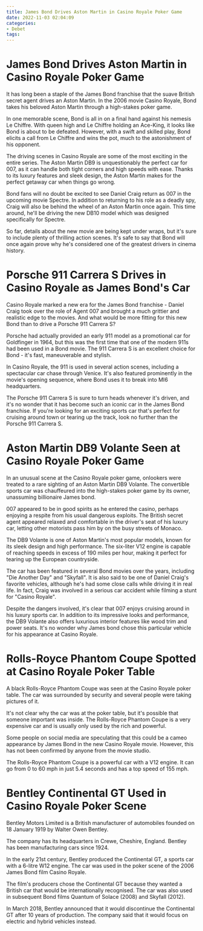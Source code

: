```yaml
---
title: James Bond Drives Aston Martin in Casino Royale Poker Game
date: 2022-11-03 02:04:09
categories:
- Debet
tags:
---
```



#  James Bond Drives Aston Martin in Casino Royale Poker Game

It has long been a staple of the James Bond franchise that the suave British secret agent drives an Aston Martin. In the 2006 movie Casino Royale, Bond takes his beloved Aston Martin through a high-stakes poker game.

In one memorable scene, Bond is all in on a final hand against his nemesis Le Chiffre. With queen high and Le Chiffre holding an Ace-King, it looks like Bond is about to be defeated. However, with a swift and skilled play, Bond elicits a call from Le Chiffre and wins the pot, much to the astonishment of his opponent.

The driving scenes in Casino Royale are some of the most exciting in the entire series. The Aston Martin DB9 is unquestionably the perfect car for 007, as it can handle both tight corners and high speeds with ease. Thanks to its luxury features and sleek design, the Aston Martin makes for the perfect getaway car when things go wrong.

Bond fans will no doubt be excited to see Daniel Craig return as 007 in the upcoming movie Spectre. In addition to returning to his role as a deadly spy, Craig will also be behind the wheel of an Aston Martin once again. This time around, he'll be driving the new DB10 model which was designed specifically for Spectre.

So far, details about the new movie are being kept under wraps, but it's sure to include plenty of thrilling action scenes. It's safe to say that Bond will once again prove why he's considered one of the greatest drivers in cinema history.

#  Porsche 911 Carrera S Drives in Casino Royale as James Bond's Car

Casino Royale marked a new era for the James Bond franchise - Daniel Craig took over the role of Agent 007 and brought a much grittier and realistic edge to the movies. And what would be more fitting for this new Bond than to drive a Porsche 911 Carrera S?

Porsche had actually provided an early 911 model as a promotional car for Goldfinger in 1964, but this was the first time that one of the modern 911s had been used in a Bond movie. The 911 Carrera S is an excellent choice for Bond - it's fast, maneuverable and stylish.

In Casino Royale, the 911 is used in several action scenes, including a spectacular car chase through Venice. It's also featured prominently in the movie's opening sequence, where Bond uses it to break into MI6 headquarters.

The Porsche 911 Carrera S is sure to turn heads whenever it's driven, and it's no wonder that it has become such an iconic car in the James Bond franchise. If you're looking for an exciting sports car that's perfect for cruising around town or tearing up the track, look no further than the Porsche 911 Carrera S.

#  Aston Martin DB9 Volante Seen at Casino Royale Poker Game

In an unusual scene at the Casino Royale poker game, onlookers were treated to a rare sighting of an Aston Martin DB9 Volante. The convertible sports car was chauffeured into the high-stakes poker game by its owner, unassuming billionaire James bond.

007 appeared to be in good spirits as he entered the casino, perhaps enjoying a respite from his usual dangerous exploits. The British secret agent appeared relaxed and comfortable in the driver's seat of his luxury car, letting other motorists pass him by on the busy streets of Monaco.

The DB9 Volante is one of Aston Martin's most popular models, known for its sleek design and high performance. The six-liter V12 engine is capable of reaching speeds in excess of 190 miles per hour, making it perfect for tearing up the European countryside.

The car has been featured in several Bond movies over the years, including "Die Another Day" and "Skyfall". It is also said to be one of Daniel Craig's favorite vehicles, although he's had some close calls while driving it in real life. In fact, Craig was involved in a serious car accident while filming a stunt for "Casino Royale".

Despite the dangers involved, it's clear that 007 enjoys cruising around in his luxury sports car. In addition to its impressive looks and performance, the DB9 Volante also offers luxurious interior features like wood trim and power seats. It's no wonder why James bond chose this particular vehicle for his appearance at Casino Royale.

#  Rolls-Royce Phantom Coupe Spotted at Casino Royale Poker Table

A black Rolls-Royce Phantom Coupe was seen at the Casino Royale poker table. The car was surrounded by security and several people were taking pictures of it.

It's not clear why the car was at the poker table, but it's possible that someone important was inside. The Rolls-Royce Phantom Coupe is a very expensive car and is usually only used by the rich and powerful.

Some people on social media are speculating that this could be a cameo appearance by James Bond in the new Casino Royale movie. However, this has not been confirmed by anyone from the movie studio.

The Rolls-Royce Phantom Coupe is a powerful car with a V12 engine. It can go from 0 to 60 mph in just 5.4 seconds and has a top speed of 155 mph.

#  Bentley Continental GT Used in Casino Royale Poker Scene

Bentley Motors Limited is a British manufacturer of automobiles founded on 18 January 1919 by Walter Owen Bentley.

The company has its headquarters in Crewe, Cheshire, England. Bentley has been manufacturing cars since 1924.

In the early 21st century, Bentley produced the Continental GT, a sports car with a 6-litre W12 engine. The car was used in the poker scene of the 2006 James Bond film Casino Royale.

The film's producers chose the Continental GT because they wanted a British car that would be internationally recognised. The car was also used in subsequent Bond films Quantum of Solace (2008) and Skyfall (2012).

In March 2018, Bentley announced that it would discontinue the Continental GT after 10 years of production. The company said that it would focus on electric and hybrid vehicles instead.